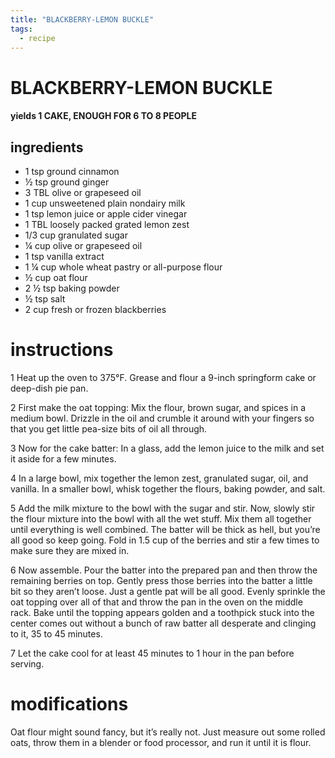 ```yaml
---
title: "BLACKBERRY-LEMON BUCKLE"
tags:
  - recipe
---
```


# BLACKBERRY-LEMON BUCKLE

#### yields 1 CAKE, ENOUGH FOR 6 TO 8 PEOPLE

## ingredients
* 1 tsp ground cinnamon
* ½ tsp ground ginger
* 3 TBL olive or grapeseed oil
* 1 cup unsweetened plain nondairy milk
* 1 tsp lemon juice or apple cider vinegar
* 1 TBL loosely packed grated lemon zest
* 1/3 cup granulated sugar
* ¼ cup olive or grapeseed oil
* 1 tsp vanilla extract
* 1 ¼ cup whole wheat pastry or all-purpose flour
* ½ cup oat flour
* 2 ½ tsp baking powder
* ½ tsp salt
* 2 cup fresh or frozen blackberries


# instructions
1 Heat up the oven to 375°F. Grease and flour a 9-inch springform cake or deep-dish pie pan.

2 First make the oat topping: Mix the flour, brown sugar, and spices in a medium bowl. 
Drizzle in the oil and crumble it around with your fingers so that you get little pea-size bits of oil all through.

3 Now for the cake batter: In a glass, add the lemon juice to the milk and set it aside for a few minutes.

4 In a large bowl, mix together the lemon zest, granulated sugar, oil, and vanilla. 
In a smaller bowl, whisk together the flours, baking powder, and salt.

5 Add the milk mixture to the bowl with the sugar and stir. 
Now, slowly stir the flour mixture into the bowl with all the wet stuff. 
Mix them all together until everything is well combined. 
The batter will be thick as hell, but you’re all good so keep going. 
Fold in 1.5 cup of the berries and stir a few times to make sure they are mixed in.

6 Now assemble. Pour the batter into the prepared pan and then throw the remaining berries on top. 
Gently press those berries into the batter a little bit so they aren’t loose. 
Just a gentle pat will be all good. 
Evenly sprinkle the oat topping over all of that and throw the pan in the oven on the middle rack. 
Bake until the topping appears golden and a toothpick stuck into the center comes out without a bunch of raw batter all desperate and clinging to it, 35 to 45 minutes.

7 Let the cake cool for at least 45 minutes to 1 hour in the pan before serving.


# modifications

Oat flour might sound fancy, but it’s really  not. 
Just measure out some rolled oats, throw them in a blender or food processor, and run it until it is flour.	

